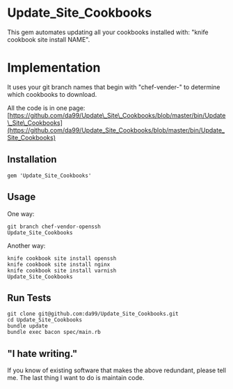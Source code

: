 
Update\_Site\_Cookbooks
================


This gem automates updating all your cookbooks installed with: 
"knife cookbook site install NAME".

Implementation
==============

It uses your git branch names
that begin with "chef-vender-" to determine which 
cookbooks to download.  

All the code is in one page: 
[https://github.com/da99/Update\_Site\_Cookbooks/blob/master/bin/Update\_Site\_Cookbooks](https://github.com/da99/Update_Site_Cookbooks/blob/master/bin/Update_Site_Cookbooks)

Installation
------------

    gem 'Update_Site_Cookbooks'

Usage
------

One way:

    git branch chef-vendor-openssh
    Update_Site_Cookbooks

Another way:

    knife cookbook site install openssh
    knife cookbook site install nginx
    knife cookbook site install varnish
    Update_Site_Cookbooks

Run Tests
---------

    git clone git@github.com:da99/Update_Site_Cookbooks.git
    cd Update_Site_Cookbooks
    bundle update
    bundle exec bacon spec/main.rb

"I hate writing."
-----------------------------

If you know of existing software that makes the above redundant,
please tell me. The last thing I want to do is maintain code.

